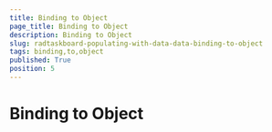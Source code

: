```yaml
---
title: Binding to Object
page_title: Binding to Object
description: Binding to Object
slug: radtaskboard-populating-with-data-data-binding-to-object
tags: binding,to,object
published: True
position: 5
---
```


# Binding to Object

